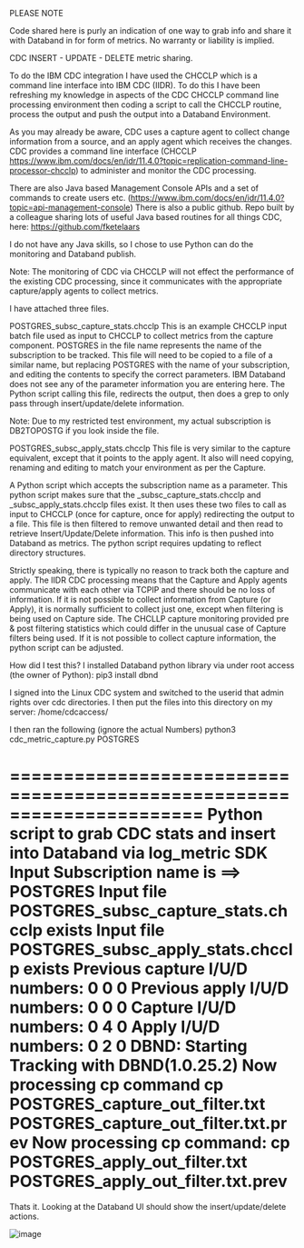 PLEASE NOTE

Code shared here is purly an indication of one way to grab info and share it with Databand in for form of metrics.
No warranty or liability is implied.

CDC INSERT - UPDATE - DELETE metric sharing.

To do the IBM CDC integration I have used the CHCCLP which is a command line interface into IBM CDC (IIDR).
To do this I have been refreshing my knowledge in aspects of the CDC CHCCLP command line processing environment then coding a script to call the CHCCLP routine, 
process the output and push the output into a Databand Environment.
 
As you may already be aware, CDC uses a capture agent to collect change information from a source, and an apply agent which receives the changes. 
CDC provides a command line interface (CHCCLP https://www.ibm.com/docs/en/idr/11.4.0?topic=replication-command-line-processor-chcclp) to administer and monitor the CDC processing. 
 
There are also Java based Management Console APIs and a set of commands to create users etc. (https://www.ibm.com/docs/en/idr/11.4.0?topic=api-management-console)
There is also a public github. Repo built by a colleague sharing lots of useful Java based routines for all things CDC, here: https://github.com/fketelaars
 
I do not have any Java skills, so I chose to use Python can do the monitoring and Databand publish.
 
Note: The monitoring of CDC via CHCCLP will not effect the performance of the existing CDC processing, since it communicates with the appropriate capture/apply agents to collect metrics.
 
I have attached three files.
 
POSTGRES_subsc_capture_stats.chcclp
This is an example CHCCLP input batch file used as input to CHCCLP to collect metrics from the capture component. POSTGRES in the file name represents the name of the subscription to be tracked.
This file will need to be copied to a file of a similar name, but replacing POSTGRES with the name of your subscription, and editing the contents to specify the correct parameters.
IBM Databand does not see any of the parameter information you are entering here. 
The Python script calling this file, redirects the output, then does a grep to only pass through insert/update/delete information.

Note: Due to my restricted test environment, my actual subscription is DB2TOPOSTG if you look inside the file. 
 
 
POSTGRES_subsc_apply_stats.chcclp
This file is very similar to the capture equivalent, except that it points to the apply agent.
It also will need copying, renaming and editing to match your environment as per the Capture.
 
A Python script which accepts the subscription name as a parameter.
This python script makes sure that the <subscription>_subsc_capture_stats.chcclp and <subscription>_subsc_apply_stats.chcclp files exist.
It then uses these two files to call as input to CHCCLP (once for capture, once for apply) redirecting the output to a  file. This file is then filtered to remove unwanted detail and then read to retrieve Insert/Update/Delete information. This info is then pushed into Databand as metrics.
The python script requires updating to reflect directory structures.
 
Strictly speaking, there is typically no reason to track both the capture and apply.
The IIDR CDC processing means that the Capture and Apply agents communicate with each other via TCPIP and there should be no loss of information.
If it is not possible to collect information from Capture (or Apply), it is normally sufficient to collect just one, except when filtering is being used on Capture side. The CHCLLP capture monitoring provided pre & post filtering statistics which could differ in the unusual case of Capture filters being used.
If it is not possible to collect capture information, the python script can be adjusted.
 
How did I test this?
I installed Databand python library via under root access (the owner of Python): pip3 install dbnd
 
I signed into the Linux CDC system and switched to the userid that admin rights over cdc directories.
I then put the files into this directory on my server: /home/cdcaccess/
 
I then ran the following (ignore the actual Numbers)
    python3 cdc_metric_capture.py POSTGRES

======================================================================
Python script to grab CDC stats and insert into Databand via log_metric SDK
Input Subscription name is ==> POSTGRES
Input file POSTGRES_subsc_capture_stats.chcclp exists
Input file POSTGRES_subsc_apply_stats.chcclp exists
Previous capture I/U/D numbers: 0 0 0
Previous apply I/U/D numbers: 0 0 0
Capture I/U/D numbers: 0 4 0
Apply I/U/D numbers: 0 2 0
DBND: Starting Tracking with DBND(1.0.25.2)
Now processing cp command cp POSTGRES_capture_out_filter.txt POSTGRES_capture_out_filter.txt.prev
Now processing cp command: cp POSTGRES_apply_out_filter.txt POSTGRES_apply_out_filter.txt.prev
======================================================================

Thats it.
Looking at the Databand UI should show the insert/update/delete actions.

![image](https://github.com/user-attachments/assets/6d6c752b-5dcc-46f1-956f-7de2d21e69da)
